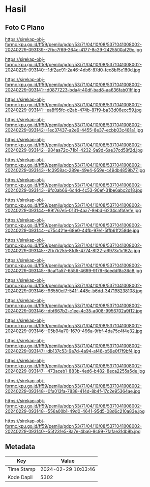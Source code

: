 # Hasil

## Foto C Plano

https://sirekap-obj-formc.kpu.go.id/ff59/pemilu/pdpr/53/71/04/10/08/5371041008002-20240229-093139--2fbc7f69-264c-4177-8c29-2425500af29c.jpg

https://sirekap-obj-formc.kpu.go.id/ff59/pemilu/pdpr/53/71/04/10/08/5371041008002-20240229-093140--1df2ac91-2a46-4db6-87d0-fcc8bf5e180d.jpg

https://sirekap-obj-formc.kpu.go.id/ff59/pemilu/pdpr/53/71/04/10/08/5371041008002-20240229-093141--d0877223-bda4-40df-bad8-aa636fab01ff.jpg

https://sirekap-obj-formc.kpu.go.id/ff59/pemilu/pdpr/53/71/04/10/08/5371041008002-20240229-093141--ea8f95fc-d2ab-474b-87f9-ba33d06ecc59.jpg

https://sirekap-obj-formc.kpu.go.id/ff59/pemilu/pdpr/53/71/04/10/08/5371041008002-20240229-093142--1ec37437-a2e6-4455-8e37-ecbb03c481a1.jpg

https://sirekap-obj-formc.kpu.go.id/ff59/pemilu/pdpr/53/71/04/10/08/5371041008002-20240229-093142--984aa72c-71b1-4232-9a9d-6ae37cd58f2d.jpg

https://sirekap-obj-formc.kpu.go.id/ff59/pemilu/pdpr/53/71/04/10/08/5371041008002-20240229-093143--fc3958ac-289e-49e4-959e-c49db4859b77.jpg

https://sirekap-obj-formc.kpu.go.id/ff59/pemilu/pdpr/53/71/04/10/08/5371041008002-20240229-093143--9fc0ab66-6c4d-4c53-90ef-31be6abc2d18.jpg

https://sirekap-obj-formc.kpu.go.id/ff59/pemilu/pdpr/53/71/04/10/08/5371041008002-20240229-093144--89f767e5-0131-4aa7-8ebd-6234cafb0efe.jpg

https://sirekap-obj-formc.kpu.go.id/ff59/pemilu/pdpr/53/71/04/10/08/5371041008002-20240229-093144--c75c421e-68e0-44fb-97e1-5ffb61f258de.jpg

https://sirekap-obj-formc.kpu.go.id/ff59/pemilu/pdpr/53/71/04/10/08/5371041008002-20240229-093145--2fb7b255-8fd5-4774-8f22-a6973c1c162a.jpg

https://sirekap-obj-formc.kpu.go.id/ff59/pemilu/pdpr/53/71/04/10/08/5371041008002-20240229-093145--9caf1a57-6556-4699-9f79-6ceddf8c36c8.jpg

https://sirekap-obj-formc.kpu.go.id/ff59/pemilu/pdpr/53/71/04/10/08/5371041008002-20240229-093146--96550cf7-541f-448e-b6dd-347198238108.jpg

https://sirekap-obj-formc.kpu.go.id/ff59/pemilu/pdpr/53/71/04/10/08/5371041008002-20240229-093146--dbf667b2-c1ee-4c35-a008-9956702a9f12.jpg

https://sirekap-obj-formc.kpu.go.id/ff59/pemilu/pdpr/53/71/04/10/08/5371041008002-20240229-093146--05b94a70-1670-496a-9fbf-4da75c4f4e32.jpg

https://sirekap-obj-formc.kpu.go.id/ff59/pemilu/pdpr/53/71/04/10/08/5371041008002-20240229-093147--db137c53-9a7d-4a94-af48-b59e0f7f9bf4.jpg

https://sirekap-obj-formc.kpu.go.id/ff59/pemilu/pdpr/53/71/04/10/08/5371041008002-20240229-093147--473aceb1-883b-4ed6-b482-8eca2255a5de.jpg

https://sirekap-obj-formc.kpu.go.id/ff59/pemilu/pdpr/53/71/04/10/08/5371041008002-20240229-093148--0fa013fa-7838-414d-8b4f-17c2e95364ae.jpg

https://sirekap-obj-formc.kpu.go.id/ff59/pemilu/pdpr/53/71/04/10/08/5371041008002-20240229-093148--556a00b1-49d0-4641-95d5-08d6c210a83e.jpg

https://sirekap-obj-formc.kpu.go.id/ff59/pemilu/pdpr/53/71/04/10/08/5371041008002-20240229-093140--55f231e5-8a7e-4ba6-8c99-7fafae31db9b.jpg


## Metadata

| Key        | Value               |
| ---------- | ------------------- |
| Time Stamp | 2024-02-29 10:03:46 |
| Kode Dapil | 5302                |



